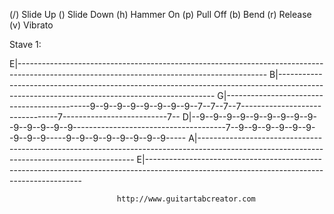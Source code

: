 (/) Slide Up  (\) Slide Down  (h) Hammer On  (p) Pull Off  (b) Bend (r) Release (v) Vibrato

Stave 1:

E|--------------------------------------------------------------------------------------------------------------------------------------------
B|--------------------------------------------------------------------------------------------------------------------------------------------
G|--------------------------------------------9--9--9--9--9--9--9--9--7--7--7--7--------------------------------7--------------------------7--
D|--9--9--9--9--9--9--9--9--9--9--9--9--9--9--------------------------------------7--9--9--9--9--9--9--9--9--9-----9--9--9--9--9--9--9--9-----
A|--------------------------------------------------------------------------------------------------------------------------------------------
E|--------------------------------------------------------------------------------------------------------------------------------------------

							http://www.guitartabcreator.com
